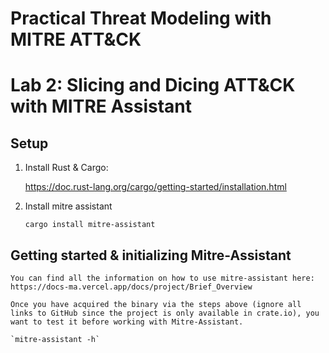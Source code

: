 <h1> Practical Threat Modeling with MITRE ATT&CK </h1>


# Lab 2: Slicing and Dicing ATT&CK with MITRE Assistant

## Setup

1. Install Rust & Cargo: 

    https://doc.rust-lang.org/cargo/getting-started/installation.html

2. Install mitre assistant

    `cargo install mitre-assistant`

## Getting started & initializing Mitre-Assistant

    You can find all the information on how to use mitre-assistant here: https://docs-ma.vercel.app/docs/project/Brief_Overview

    Once you have acquired the binary via the steps above (ignore all links to GitHub since the project is only available in crate.io), you want to test it before working with Mitre-Assistant.

    `mitre-assistant -h`

    





